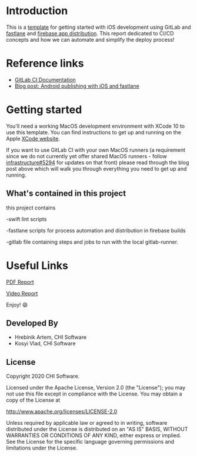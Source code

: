 # Introduction

This is a [template](https://gitlab.chisw.us/artem.hrebinik/cicdprocess.git) for getting started with iOS development using GitLab and [fastlane](https://fastlane.tools/) and [firebase app distribution](https://firebase.google.com/docs/app-distribution/ios/distribute-console).
This report dedicated to CI/CD concepts and how we can automate and simplify the deploy process!

# Reference links

- [GitLab CI Documentation](https://docs.gitlab.com/ee/ci/)
- [Blog post: Android publishing with iOS and fastlane](https://about.gitlab.com/2019/03/06/ios-publishing-with-gitlab-and-fastlane/)

# Getting started

You'll need a working MacOS development environment with XCode 10 to use this
template. You can find instructions to get up and running on the Apple [XCode website](https://developer.apple.com/xcode/).

If you want to use GitLab CI with your own MacOS runners (a requirement since we
do not currently yet offer shared MacOS runners - follow [infrastructure#5294](https://gitlab.com/gitlab-com/gl-infra/infrastructure/issues/5294) for
updates on that front) please read through the blog post above which will walk 
you through everything you need to get up and running.

## What's contained in this project

this project contains

-swift lint scripts

-fastlane scripts for process automation and distribution in firebase builds

-gitlab file containing steps and jobs to run with the local gitlab-runner.

# Useful Links
[PDF Report](http://surl.li/cmayg)

[Video Report](http://surl.li/cmaxe)

Enjoy! :smile: 

Developed By
------------

* Hrebinik Artem, CHI Software
* Kosyi Vlad, CHI Software

License
--------
Copyright 2020 CHI Software.

Licensed under the Apache License, Version 2.0 (the "License");
you may not use this file except in compliance with the License.
You may obtain a copy of the License at

http://www.apache.org/licenses/LICENSE-2.0

Unless required by applicable law or agreed to in writing, software
distributed under the License is distributed on an "AS IS" BASIS,
WITHOUT WARRANTIES OR CONDITIONS OF ANY KIND, either express or implied.
See the License for the specific language governing permissions and
limitations under the License.
